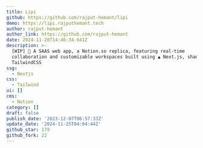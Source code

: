 ```yaml
---
title: Lipi
github: https://github.com/rajput-hemant/lipi
demo: https://lipi.rajputhemant.tech
author: rajput-hemant
author_link: https://github.com/rajput-hemant
date: 2024-11-28T14:46:34.641Z
description: >-
  [WIP] 🚀 A SAAS web app, a Notion.so replica, featuring real-time
  collaboration and customizable workspaces built using ▲ Next.js, shadcn/ui,
  TailwindCSS
ssg:
  - Nextjs
css:
  - Tailwind
ui: []
cms:
  - Notion
category: []
draft: false
publish_date: '2023-12-07T06:57:33Z'
update_date: '2024-11-25T04:04:44Z'
github_star: 179
github_fork: 22
---
```

